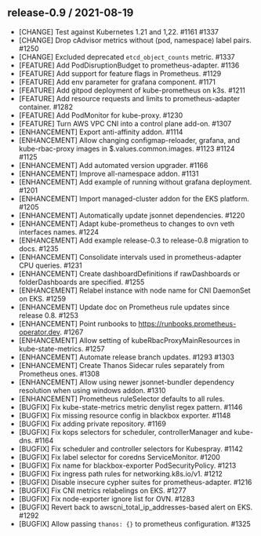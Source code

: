 ## release-0.9 / 2021-08-19

* [CHANGE] Test against Kubernetes 1.21 and 1,22. #1161 #1337
* [CHANGE] Drop cAdvisor metrics without (pod, namespace) label pairs. #1250
* [CHANGE] Excluded deprecated `etcd_object_counts` metric. #1337
* [FEATURE] Add PodDisruptionBudget to prometheus-adapter. #1136
* [FEATURE] Add support for feature flags in Prometheus. #1129
* [FEATURE] Add env parameter for grafana component. #1171
* [FEATURE] Add gitpod deployment of kube-prometheus on k3s. #1211
* [FEATURE] Add resource requests and limits to prometheus-adapter container. #1282
* [FEATURE] Add PodMonitor for kube-proxy. #1230
* [FEATURE] Turn AWS VPC CNI into a control plane add-on. #1307
* [ENHANCEMENT] Export anti-affinity addon. #1114
* [ENHANCEMENT] Allow changing configmap-reloader, grafana, and kube-rbac-proxy images in $.values.common.images. #1123 #1124 #1125
* [ENHANCEMENT] Add automated version upgrader. #1166
* [ENHANCEMENT] Improve all-namespace addon. #1131
* [ENHANCEMENT] Add example of running without grafana deployment. #1201
* [ENHANCEMENT] Import managed-cluster addon for the EKS platform. #1205
* [ENHANCEMENT] Automatically update jsonnet dependencies. #1220
* [ENHANCEMENT] Adapt kube-prometheus to changes to ovn veth interfaces names. #1224
* [ENHANCEMENT] Add example release-0.3 to release-0.8 migration to docs. #1235
* [ENHANCEMENT] Consolidate intervals used in prometheus-adapter CPU queries. #1231
* [ENHANCEMENT] Create dashboardDefinitions if rawDashboards or folderDashboards are specified. #1255
* [ENHANCEMENT] Relabel instance with node name for CNI DaemonSet on EKS. #1259
* [ENHANCEMENT] Update doc on Prometheus rule updates since release 0.8. #1253
* [ENHANCEMENT] Point runbooks to https://runbooks.prometheus-operator.dev. #1267
* [ENHANCEMENT] Allow setting of kubeRbacProxyMainResources in kube-state-metrics. #1257
* [ENHANCEMENT] Automate release branch updates. #1293 #1303
* [ENHANCEMENT] Create Thanos Sidecar rules separately from Prometheus ones. #1308
* [ENHANCEMENT] Allow using newer jsonnet-bundler dependency resolution when using windows addon. #1310
* [ENHANCEMENT] Prometheus ruleSelector defaults to all rules.
* [BUGFIX] Fix kube-state-metrics metric denylist regex pattern. #1146
* [BUGFIX] Fix missing resource config in blackbox exporter. #1148
* [BUGFIX] Fix adding private repository. #1169
* [BUGFIX] Fix kops selectors for scheduler, controllerManager and kube-dns. #1164
* [BUGFIX] Fix scheduler and controller selectors for Kubespray. #1142
* [BUGFIX] Fix label selector for coredns ServiceMonitor. #1200
* [BUGFIX] Fix name for blackbox-exporter PodSecurityPolicy. #1213
* [BUGFIX] Fix ingress path rules for networking.k8s.io/v1. #1212
* [BUGFIX] Disable insecure cypher suites for prometheus-adapter. #1216
* [BUGFIX] Fix CNI metrics relabelings on EKS. #1277
* [BUGFIX] Fix node-exporter ignore list for OVN. #1283
* [BUGFIX] Revert back to awscni_total_ip_addresses-based alert on EKS. #1292
* [BUGFIX] Allow passing `thanos: {}` to prometheus configuration. #1325
